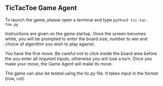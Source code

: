 ## TicTacToe Game Agent
To launch the game, please open a terminal and type
`python3 tic-tac-toe.py`

Instructions are given on the game startup. Once the screen becomes white, you will be prompted to enter the board size, number to win and choice of algorithm you wish to play against.

You have the first move.  Be careful not to click inside the board area before the you enter all required inputs, otherwise you will lose a turn. Once you make your move, the Game Agent will make its move.

The game can also be tested using the tic.py file. It takes input in the format (row, col).
